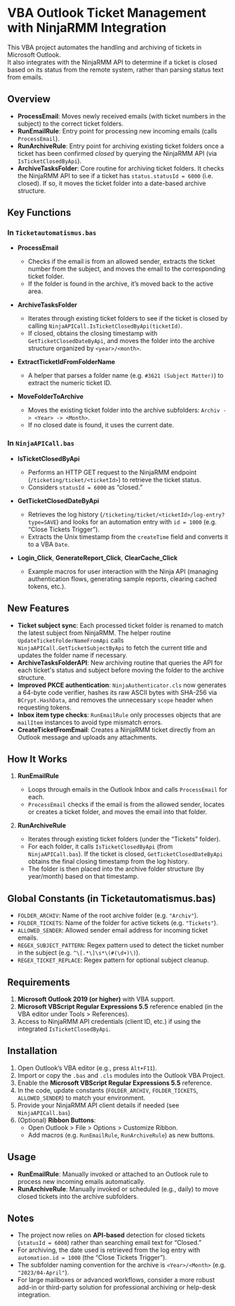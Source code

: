 # VBA Outlook Ticket Management with NinjaRMM Integration

This VBA project automates the handling and archiving of tickets in Microsoft Outlook.  
It also integrates with the NinjaRMM API to determine if a ticket is closed based on its status from the remote system, rather than parsing status text from emails.

## Overview

- **ProcessEmail**: Moves newly received emails (with ticket numbers in the subject) to the correct ticket folders.
- **RunEmailRule**: Entry point for processing new incoming emails (calls `ProcessEmail`).
- **RunArchiveRule**: Entry point for archiving existing ticket folders once a ticket has been confirmed *closed* by querying the NinjaRMM API (via `IsTicketClosedByApi`).
- **ArchiveTasksFolder**: Core routine for archiving ticket folders. It checks the NinjaRMM API to see if a ticket has `status.statusId = 6000` (i.e. closed). If so, it moves the ticket folder into a date-based archive structure.

## Key Functions

### In `Ticketautomatismus.bas`
- **ProcessEmail**  
  - Checks if the email is from an allowed sender, extracts the ticket number from the subject, and moves the email to the corresponding ticket folder.  
  - If the folder is found in the archive, it’s moved back to the active area.

- **ArchiveTasksFolder**  
  - Iterates through existing ticket folders to see if the ticket is closed by calling `NinjaAPICall.IsTicketClosedByApi(ticketId)`.  
  - If closed, obtains the closing timestamp with `GetTicketClosedDateByApi`, and moves the folder into the archive structure organized by `<year>/<month>`.

- **ExtractTicketIdFromFolderName**  
  - A helper that parses a folder name (e.g. `#3621 (Subject Matter)`) to extract the numeric ticket ID.

- **MoveFolderToArchive**  
  - Moves the existing ticket folder into the archive subfolders: `Archiv -> <Year> -> <Month>`.  
  - If no closed date is found, it uses the current date.

### In `NinjaAPICall.bas`
- **IsTicketClosedByApi**  
  - Performs an HTTP GET request to the NinjaRMM endpoint (`/ticketing/ticket/<ticketId>`) to retrieve the ticket status.  
  - Considers `statusId = 6000` as “closed.”

- **GetTicketClosedDateByApi**  
  - Retrieves the log history (`/ticketing/ticket/<ticketId>/log-entry?type=SAVE`) and looks for an automation entry with `id = 1000` (e.g. “Close Tickets Trigger”).  
  - Extracts the Unix timestamp from the `createTime` field and converts it to a VBA `Date`.

- **Login_Click**, **GenerateReport_Click**, **ClearCache_Click**  
  - Example macros for user interaction with the Ninja API (managing authentication flows, generating sample reports, clearing cached tokens, etc.).

## New Features

- **Ticket subject sync**: Each processed ticket folder is renamed to match the latest subject from NinjaRMM. The helper routine `UpdateTicketFolderNameFromApi` calls `NinjaAPICall.GetTicketSubjectByApi` to fetch the current title and updates the folder name if necessary.
- **ArchiveTasksFolderAPI**: New archiving routine that queries the API for each ticket's status and subject before moving the folder to the archive structure.
- **Improved PKCE authentication**: `NinjaAuthenticator.cls` now generates a 64-byte code verifier, hashes its raw ASCII bytes with SHA-256 via `BCrypt.HashData`, and removes the unnecessary `scope` header when requesting tokens.
- **Inbox item type checks**: `RunEmailRule` only processes objects that are `mailItem` instances to avoid type mismatch errors.
- **CreateTicketFromEmail**: Creates a NinjaRMM ticket directly from an Outlook message and uploads any attachments.

## How It Works

1. **RunEmailRule**  
   - Loops through emails in the Outlook Inbox and calls `ProcessEmail` for each.  
   - `ProcessEmail` checks if the email is from the allowed sender, locates or creates a ticket folder, and moves the email into that folder.

2. **RunArchiveRule**  
   - Iterates through existing ticket folders (under the “Tickets” folder).  
   - For each folder, it calls `IsTicketClosedByApi` (from `NinjaAPICall.bas`). If the ticket is closed, `GetTicketClosedDateByApi` obtains the final closing timestamp from the log history.  
   - The folder is then placed into the archive folder structure (by year/month) based on that timestamp.

## Global Constants (in Ticketautomatismus.bas)

- `FOLDER_ARCHIV`: Name of the root archive folder (e.g. `"Archiv"`).
- `FOLDER_TICKETS`: Name of the folder for active tickets (e.g. `"Tickets"`).
- `ALLOWED_SENDER`: Allowed sender email address for incoming ticket emails.
- `REGEX_SUBJECT_PATTERN`: Regex pattern used to detect the ticket number in the subject (e.g. `^\[.*\]\s*\(#(\d+)\)`).
- `REGEX_TICKET_REPLACE`: Regex pattern for optional subject cleanup.

## Requirements

1. **Microsoft Outlook 2019 (or higher)** with VBA support.  
2. **Microsoft VBScript Regular Expressions 5.5** reference enabled (in the VBA editor under Tools > References).  
3. Access to NinjaRMM API credentials (client ID, etc.) if using the integrated `IsTicketClosedByApi`.

## Installation

1. Open Outlook’s VBA editor (e.g., press `Alt+F11`).
2. Import or copy the `.bas` and `.cls` modules into the Outlook VBA Project.
3. Enable the **Microsoft VBScript Regular Expressions 5.5** reference.
4. In the code, update constants (`FOLDER_ARCHIV`, `FOLDER_TICKETS`, `ALLOWED_SENDER`) to match your environment.
5. Provide your NinjaRMM API client details if needed (see `NinjaAPICall.bas`).
6. (Optional) **Ribbon Buttons**:  
   - Open Outlook > File > Options > Customize Ribbon.  
   - Add macros (e.g. `RunEmailRule`, `RunArchiveRule`) as new buttons.

## Usage

- **RunEmailRule**: Manually invoked or attached to an Outlook rule to process new incoming emails automatically.
- **RunArchiveRule**: Manually invoked or scheduled (e.g., daily) to move closed tickets into the archive subfolders.

## Notes

- The project now relies on **API-based** detection for closed tickets (`statusId = 6000`) rather than searching email text for “Closed.”  
- For archiving, the date used is retrieved from the log entry with `automation.id = 1000` (the “Close Tickets Trigger”).  
- The subfolder naming convention for the archive is `<Year>/<Month>` (e.g. `"2023/04-April"`).
- For large mailboxes or advanced workflows, consider a more robust add-in or third-party solution for professional archiving or help-desk integration.

